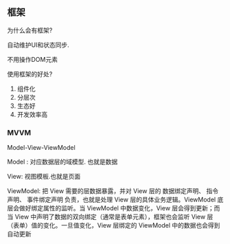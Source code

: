 ## 框架

为什么会有框架?

自动维护UI和状态同步.

不用操作DOM元素

使用框架的好处? 

1. 组件化
2. 分层次
3. 生态好
4. 开发效率高



### MVVM

Model-View-ViewModel 

Model :  对应数据层的域模型.  也就是数据

View:  视图模板.也就是页面

ViewModel: 把 View 需要的层数据暴露，并对 View 层的 数据绑定声明、 指令声明、 事件绑定声明 负责，也就是处理 View 层的具体业务逻辑。ViewModel 底层会做好绑定属性的监听。当 ViewModel 中数据变化，View 层会得到更新；而当 View 中声明了数据的双向绑定（通常是表单元素），框架也会监听 View 层（表单）值的变化。一旦值变化，View 层绑定的 ViewModel 中的数据也会得到自动更新

